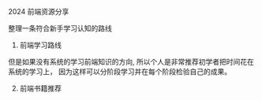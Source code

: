 2024 前端资源分享

整理一条符合新手学习认知的路线

1. 前端学习路线

但是如果没有系统的学习前端知识的方向, 所以个人是非常推荐初学者把时间花在系统的学习上， 因为这样可以分阶段学习并在每个阶段检验自己的成果。

2. 前端书籍推荐
